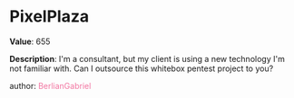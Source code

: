 # PixelPlaza

**Value**: 655

**Description**: I'm a consultant, but my client is using a new technology I'm not familiar with. Can I outsource this whitebox pentest project to you?

author: <span style="color:#f275a1;">BerlianGabriel</span>
